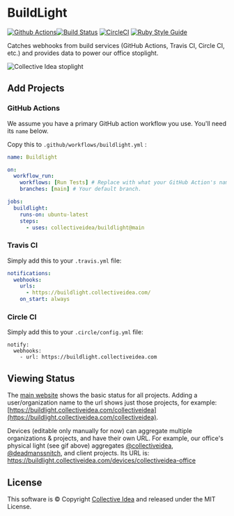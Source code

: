 # BuildLight

[![Github Actions](https://github.com/collectiveidea/buildlight/actions/workflows/ci.yml/badge.svg)](https://github.com/collectiveidea/buildlight/actions/workflows/ci.yml)[![Build Status](https://travis-ci.org/collectiveidea/buildlight.svg?branch=master)](https://travis-ci.org/collectiveidea/buildlight) [![CircleCI](https://circleci.com/gh/collectiveidea/buildlight.svg?style=shield)](https://circleci.com/gh/collectiveidea/buildlight) [![Ruby Style Guide](https://img.shields.io/badge/code_style-standard-brightgreen.svg)](https://github.com/testdouble/standard)

Catches webhooks from build services (GitHub Actions, Travis CI, Circle CI, etc.) and provides data to power our office stoplight.

![Collective Idea stoplight](https://buildlight.collectiveidea.com/collectiveidea.gif)

## Add Projects

### GitHub Actions

We assume you have a primary GitHub action workflow you use. You'll need its `name` below.

Copy this to `.github/workflows/buildlight.yml` :

```yaml
name: Buildlight

on:
  workflow_run:
    workflows: [Run Tests] # Replace with what your GitHub Action's name is
    branches: [main] # Your default branch.

jobs:
  buildlight:
    runs-on: ubuntu-latest
    steps:
      - uses: collectiveidea/buildlight@main
```

### Travis CI

Simply add this to your `.travis.yml` file:

```yaml
notifications:
  webhooks:
    urls:
      - https://buildlight.collectiveidea.com/
    on_start: always
```

### Circle CI

Simply add this to your `.circle/config.yml` file:

```
notify:
  webhooks:
    - url: https://buildlight.collectiveidea.com
```

## Viewing Status

The [main website](https://buildlight.collectiveidea.com/) shows the basic status for all projects. Adding a user/organization name to the url shows just those projects, for example: [https://buildlight.collectiveidea.com/collectiveidea](https://buildlight.collectiveidea.com/collectiveidea). 

Devices (editable only manually for now) can aggregate multiple organizations & projects, and have their own URL. For example, our office's physical light (see gif above) aggregates [@collectiveidea](https://github.com/collectiveidea), [@deadmanssnitch](https://github.com/deadmanssnitch), and client projects. Its URL is: https://buildlight.collectiveidea.com/devices/collectiveidea-office

## License

This software is © Copyright [Collective Idea](http://collectiveidea.com) and released under the MIT License.
